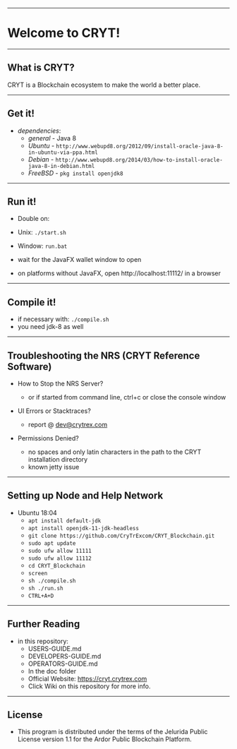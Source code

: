 ----
# Welcome to CRYT! #

----
## What is CRYT? ##
CRYT is a Blockchain ecosystem to make the world a better place.

----
## Get it! ##

  - *dependencies*:
    - *general* - Java 8
    - *Ubuntu* - `http://www.webupd8.org/2012/09/install-oracle-java-8-in-ubuntu-via-ppa.html`
    - *Debian* - `http://www.webupd8.org/2014/03/how-to-install-oracle-java-8-in-debian.html`
    - *FreeBSD* - `pkg install openjdk8`

----
## Run it! ##

  - Double on:
  - Unix: `./start.sh`
  - Window: `run.bat`

  - wait for the JavaFX wallet window to open
  - on platforms without JavaFX, open http://localhost:11112/ in a browser

----
## Compile it! ##

  - if necessary with: `./compile.sh`
  - you need jdk-8 as well

----
## Troubleshooting the NRS (CRYT Reference Software) ##

  - How to Stop the NRS Server?
    - or if started from command line, ctrl+c or close the console window

  - UI Errors or Stacktraces?
    - report @ dev@crytrex.com

  - Permissions Denied?
    - no spaces and only latin characters in the path to the CRYT installation directory
    - known jetty issue

----
## Setting up Node and Help Network ##

  - Ubuntu 18:04
    - `apt install default-jdk`
    - `apt install openjdk-11-jdk-headless`
    - `git clone https://github.com/CryTrExcom/CRYT_Blockchain.git`
    - `sudo apt update`
    - `sudo ufw allow 11111`
    - `sudo ufw allow 11112`
    - `cd CRYT_Blockchain`
    - `screen`
    - `sh ./compile.sh`
    - `sh ./run.sh`
    - `CTRL+A+D`

----
## Further Reading ##

  - in this repository:
    - USERS-GUIDE.md
    - DEVELOPERS-GUIDE.md
    - OPERATORS-GUIDE.md
    - In the doc folder
    - Official Website: https://cryt.crytrex.com
    - Click Wiki on this repository for more info.

----

## License
* This program is distributed under the terms of the Jelurida Public License version 1.1 for the Ardor Public Blockchain Platform.
